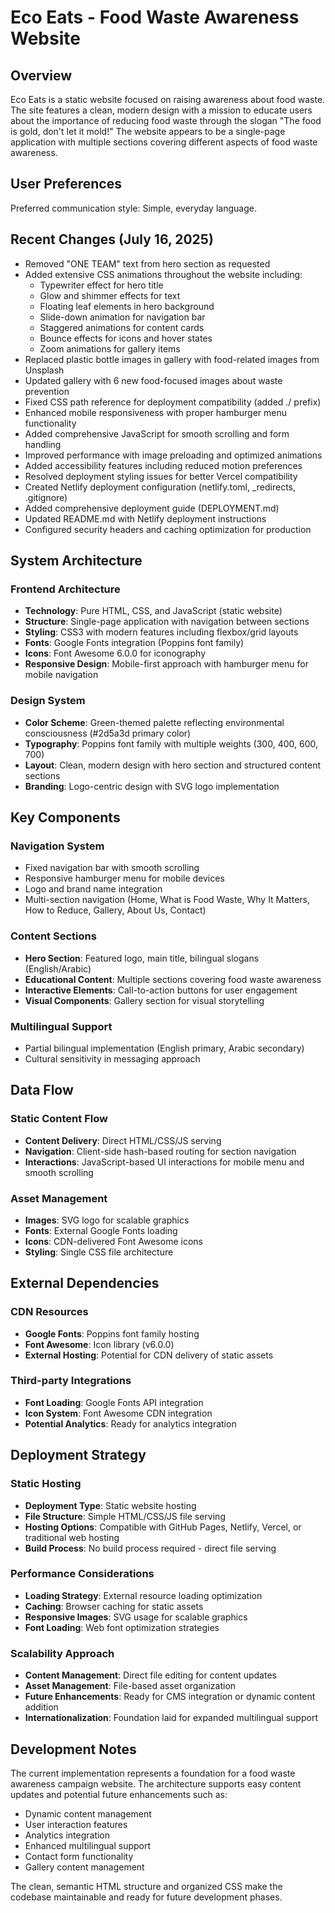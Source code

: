 # Eco Eats - Food Waste Awareness Website

## Overview

Eco Eats is a static website focused on raising awareness about food waste. The site features a clean, modern design with a mission to educate users about the importance of reducing food waste through the slogan "The food is gold, don't let it mold!" The website appears to be a single-page application with multiple sections covering different aspects of food waste awareness.

## User Preferences

Preferred communication style: Simple, everyday language.

## Recent Changes (July 16, 2025)

- Removed "ONE TEAM" text from hero section as requested
- Added extensive CSS animations throughout the website including:
  - Typewriter effect for hero title
  - Glow and shimmer effects for text
  - Floating leaf elements in hero background
  - Slide-down animation for navigation bar
  - Staggered animations for content cards
  - Bounce effects for icons and hover states
  - Zoom animations for gallery items
- Replaced plastic bottle images in gallery with food-related images from Unsplash
- Updated gallery with 6 new food-focused images about waste prevention
- Fixed CSS path reference for deployment compatibility (added ./ prefix)
- Enhanced mobile responsiveness with proper hamburger menu functionality
- Added comprehensive JavaScript for smooth scrolling and form handling
- Improved performance with image preloading and optimized animations
- Added accessibility features including reduced motion preferences
- Resolved deployment styling issues for better Vercel compatibility
- Created Netlify deployment configuration (netlify.toml, _redirects, .gitignore)
- Added comprehensive deployment guide (DEPLOYMENT.md)
- Updated README.md with Netlify deployment instructions
- Configured security headers and caching optimization for production

## System Architecture

### Frontend Architecture
- **Technology**: Pure HTML, CSS, and JavaScript (static website)
- **Structure**: Single-page application with navigation between sections
- **Styling**: CSS3 with modern features including flexbox/grid layouts
- **Fonts**: Google Fonts integration (Poppins font family)
- **Icons**: Font Awesome 6.0.0 for iconography
- **Responsive Design**: Mobile-first approach with hamburger menu for mobile navigation

### Design System
- **Color Scheme**: Green-themed palette reflecting environmental consciousness (#2d5a3d primary color)
- **Typography**: Poppins font family with multiple weights (300, 400, 600, 700)
- **Layout**: Clean, modern design with hero section and structured content sections
- **Branding**: Logo-centric design with SVG logo implementation

## Key Components

### Navigation System
- Fixed navigation bar with smooth scrolling
- Responsive hamburger menu for mobile devices
- Logo and brand name integration
- Multi-section navigation (Home, What is Food Waste, Why It Matters, How to Reduce, Gallery, About Us, Contact)

### Content Sections
- **Hero Section**: Featured logo, main title, bilingual slogans (English/Arabic)
- **Educational Content**: Multiple sections covering food waste awareness
- **Interactive Elements**: Call-to-action buttons for user engagement
- **Visual Components**: Gallery section for visual storytelling

### Multilingual Support
- Partial bilingual implementation (English primary, Arabic secondary)
- Cultural sensitivity in messaging approach

## Data Flow

### Static Content Flow
- **Content Delivery**: Direct HTML/CSS/JS serving
- **Navigation**: Client-side hash-based routing for section navigation
- **Interactions**: JavaScript-based UI interactions for mobile menu and smooth scrolling

### Asset Management
- **Images**: SVG logo for scalable graphics
- **Fonts**: External Google Fonts loading
- **Icons**: CDN-delivered Font Awesome icons
- **Styling**: Single CSS file architecture

## External Dependencies

### CDN Resources
- **Google Fonts**: Poppins font family hosting
- **Font Awesome**: Icon library (v6.0.0)
- **External Hosting**: Potential for CDN delivery of static assets

### Third-party Integrations
- **Font Loading**: Google Fonts API integration
- **Icon System**: Font Awesome CDN integration
- **Potential Analytics**: Ready for analytics integration

## Deployment Strategy

### Static Hosting
- **Deployment Type**: Static website hosting
- **File Structure**: Simple HTML/CSS/JS file serving
- **Hosting Options**: Compatible with GitHub Pages, Netlify, Vercel, or traditional web hosting
- **Build Process**: No build process required - direct file serving

### Performance Considerations
- **Loading Strategy**: External resource loading optimization
- **Caching**: Browser caching for static assets
- **Responsive Images**: SVG usage for scalable graphics
- **Font Loading**: Web font optimization strategies

### Scalability Approach
- **Content Management**: Direct file editing for content updates
- **Asset Management**: File-based asset organization
- **Future Enhancements**: Ready for CMS integration or dynamic content addition
- **Internationalization**: Foundation laid for expanded multilingual support

## Development Notes

The current implementation represents a foundation for a food waste awareness campaign website. The architecture supports easy content updates and potential future enhancements such as:
- Dynamic content management
- User interaction features
- Analytics integration
- Enhanced multilingual support
- Contact form functionality
- Gallery content management

The clean, semantic HTML structure and organized CSS make the codebase maintainable and ready for future development phases.